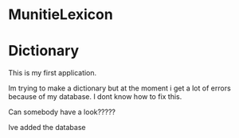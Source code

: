 # MunitieLexicon
<h1>Dictionary</h1>
<p>This is my first application.</p>
Im trying to make a dictionary but at the moment i get a lot of errors because of my database.
I dont know how to fix this.
<p>Can somebody have a look?????</p>
<p>Ive added the database</p>
